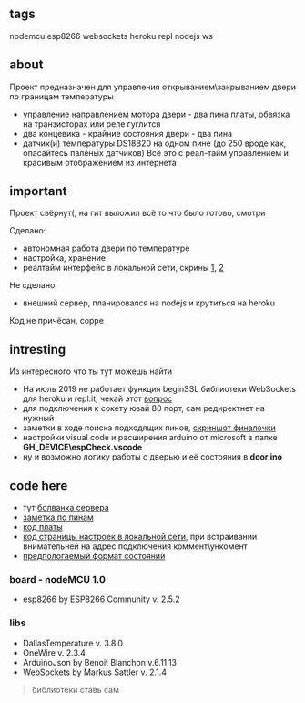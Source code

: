 ## tags
nodemcu esp8266 websockets heroku repl nodejs ws


## about
Проект предназначен для управления открыванием\закрыванием двери по границам температуры
 - управление направлением мотора двери - два пина платы, обвязка на транзисторах или реле гуглится
 - два концевика - крайние состояния двери - два пина
 - датчик(и) температуры DS18B20 на одном пине (до 250 вроде как, опасайтесь палёных датчиков)
Всё это с реал-тайм управлением и красивым отображением из интернета


## important
Проект свёрнут(, на гит выложил всё то что было готово, смотри

Сделано:
 - автономная работа двери по температуре
 - настройка, хранение
 - реалтайм интерфейс в локальной сети, скрины [1](https://raw.githubusercontent.com/qcp/gh/master/some%20pics/_E__GitHub_gh_GH_DEVICE_html_index.html(iPhone%20X)%20(1).png), [2](https://raw.githubusercontent.com/qcp/gh/master/some%20pics/_E__GitHub_gh_GH_DEVICE_html_index.html(iPhone%20X)%20(2).png)
 
Не сделано:
 - внешний сервер, планировался на nodejs и крутиться на heroku

Код не причёсан, сорре


## intresting
Из интересного что ты тут можешь найти
 - На июль 2019 не работает функция beginSSL библиотеки WebSockets для heroku и repl.it, чекай этот [вопрос](https://github.com/Links2004/arduinoWebSockets/issues/440)
 - для подключения к сокету юзай 80 порт, сам редиректнет на нужный
 - заметки в ходе поиска подходящих пинов, [скриншот финалочки](https://raw.githubusercontent.com/qcp/gh/master/some%20pics/wifi2.png)
 - настройки visual code и расширения arduino от microsoft в папке **GH_DEVICE\espCheck\.vscode**
 - ну и возможно логику работы с дверью и её состояния в **door.ino**


## code here
 - тут [болванка сервера](https://github.com/qcp/gh/blob/master/GH_NODE)
 - [заметка по пинам](https://github.com/qcp/gh/blob/master/GH_DEVICE/pinout.txt)
 - [код платы](https://github.com/qcp/gh/tree/master/GH_DEVICE/espCheck)
 - [код страницы настроек в локальной сети](https://github.com/qcp/gh/tree/master/GH_DEVICE/html), при встраивании внимательней на адрес подключения коммент\ункомент
 - [предпологаемый формат состояний](https://github.com/qcp/gh/blob/master/GH_DEVICE/door.json)

### board - nodeMCU 1.0
 - esp8266 by ESP8266 Community v. 2.5.2

### libs
 - DallasTemperature v. 3.8.0
 - OneWire v. 2.3.4
 - ArduinoJson by Benoit Blanchon v.6.11.13
 - WebSockets by Markus Sattler v. 2.1.4

> библиотеки ставь сам